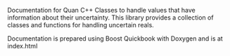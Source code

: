 Documentation for Quan 
C++ Classes to handle values that have information about their uncertainty. This library provides a collection of classes and functions for handling uncertain reals.

Documentation is prepared using Boost Quickbook with Doxygen and is at index.html

